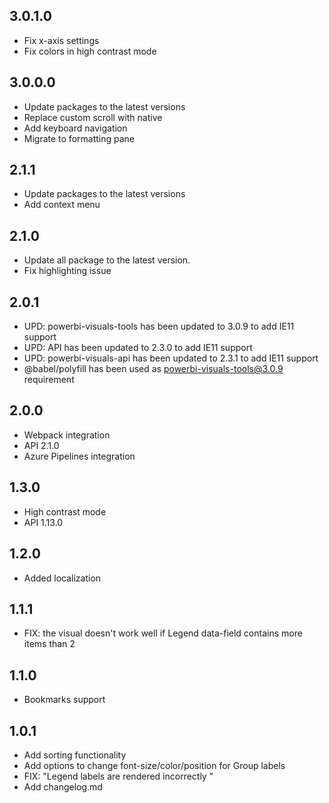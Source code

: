 ## 3.0.1.0
* Fix x-axis settings
* Fix colors in high contrast mode

## 3.0.0.0
* Update packages to the latest versions
* Replace custom scroll with native
* Add keyboard navigation
* Migrate to formatting pane

## 2.1.1
* Update packages to the latest versions
* Add context menu

## 2.1.0
* Update all package to the latest version.
* Fix highlighting issue

## 2.0.1
* UPD: powerbi-visuals-tools has been updated to 3.0.9 to add IE11 support
* UPD: API has been updated to 2.3.0 to add IE11 support
* UPD: powerbi-visuals-api has been updated to 2.3.1 to add IE11 support
* @babel/polyfill has been used as powerbi-visuals-tools@3.0.9 requirement

## 2.0.0
* Webpack integration
* API 2.1.0
* Azure Pipelines integration

## 1.3.0
* High contrast mode
* API 1.13.0

## 1.2.0
* Added localization

## 1.1.1
* FIX: the visual doesn't work well if Legend data-field contains more items than 2

## 1.1.0
* Bookmarks support

## 1.0.1
* Add sorting functionality
* Add options to change font-size/color/position for Group labels
* FIX: "Legend labels are rendered incorrectly "
* Add changelog.md